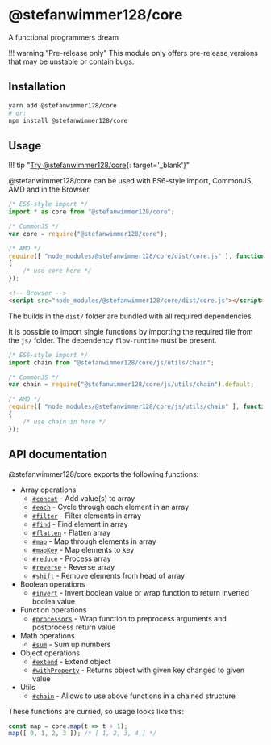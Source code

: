 # @stefanwimmer128/core

A functional programmers dream

!!! warning "Pre-release only"
    This module only offers pre-release versions that may be unstable or contain bugs.

## Installation

``` bash
yarn add @stefanwimmer128/core
# or:
npm install @stefanwimmer128/core
```

## Usage

!!! tip "[Try @stefanwimmer128/core](https://npm.runkit.com/@stefanwimmer128/core){: target='_blank'}"

@stefanwimmer128/core can be used with ES6-style import, CommonJS, AMD and in the Browser.

``` js
/* ES6-style import */
import * as core from "@stefanwimmer128/core";
```

``` js
/* CommonJS */
var core = require("@stefanwimmer128/core");
```

``` js
/* AMD */
require([ "node_modules/@stefanwimmer128/core/dist/core.js" ], function (core)
{
    /* use core here */
});
```

``` html
<!-- Browser -->
<script src="node_modules/@stefanwimmer128/core/dist/core.js"></script>
```

The builds in the `dist/` folder are bundled with all required dependencies.

It is possible to import single functions by importing the required file from the `js/` folder. The dependency `flow-runtime` must be present.

``` js
/* ES6-style import */
import chain from "@stefanwimmer128/core/js/utils/chain";
```

``` js
/* CommonJS */
var chain = require("@stefanwimmer128/core/js/utils/chain").default;
```

``` js
/* AMD */
require([ "node_modules/@stefanwimmer128/core/js/utils/chain" ], function (chain)
{
    /* use chain in here */
});
```

## API documentation

@stefanwimmer128/core exports the following functions:

- Array operations
    - [`#concat`](array/concat.md) -  Add value(s) to array
    - [`#each`](array/each.md) - Cycle through each element in an array
    - [`#filter`](array/filter.md) - Filter elements in array
    - [`#find`](array/find.md) - Find element in array
    - [`#flatten`](array/flatten.md) - Flatten array
    - [`#map`](array/map.md) - Map through elements in array
    - [`#mapKey`](array/mapKey.md) - Map elements to key
    - [`#reduce`](array/reduce.md) - Process array
    - [`#reverse`](array/reverse.md) - Reverse array
    - [`#shift`](array/shift.md) - Remove elements from head of array
- Boolean operations
    - [`#invert`](boolean/invert.md) - Invert boolean value or wrap function to return inverted boolea value
- Function operations
    - [`#processors`](function/processors.md) - Wrap function to preprocess arguments and postprocess return value
- Math operations
    - [`#sum`](math/sum.md) - Sum up numbers
- Object operations
    - [`#extend`](object/extend.md) - Extend object
    - [`#withProperty`](object/withProperty.md) - Returns object with given key changed to given value
- Utils
    - [`#chain`](utils/chain.md) - Allows to use above functions in a chained structure

These functions are curried, so usage looks like this:

``` js
const map = core.map(t => t + 1);
map([ 0, 1, 2, 3 ]); /* [ 1, 2, 3, 4 ] */
```
